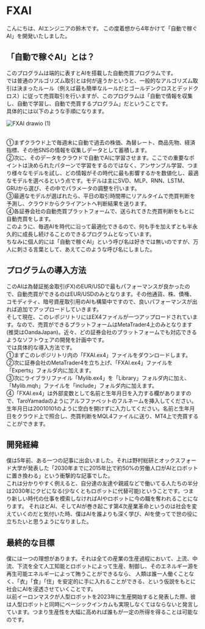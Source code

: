 # FXAI 
こんにちは、AIエンジニアの鈴木です。
この度着想から4年かけて「自動で稼ぐAI」を開発いたしました。

## 「自動で稼ぐAI」とは？
このプログラムは端的に表すとAIを搭載した自動売買プログラムです。<br>
では普通のアルゴリズム取引とは何が違うかというと、一般的なアルゴリズム取引は決まったルール（例えば最も簡単なルールだとゴールデンクロスとデッドクロス）に従って売買取引を行いますが、このプログラムは「自動で情報を収集し、自動で学習し、自動で売買するプログラム」だということです。<br>
具体的には以下のような手順になります。<br>

![FXAI drawio (1)](https://user-images.githubusercontent.com/95641926/146052669-7b8e76cb-8605-4b1b-af1b-799e4ac20e14.png)

<br>
①まずクラウド上で毎週末に自動で過去の株価、為替レート、商品先物、経済指標、その他SNSの情報を収集しデータとして蓄積します。<br>
②次に、そのデータをクラウドで自動でAIに学習させます。ここでの重要なポイントは決められたパターンで学習をするのではなく、アンサンブル学習、つまり様々なモデルを試し、どの情報がその時代に最も影響するかを数値化し、最適なモデルを選べるという点です。モデルは主にSVD、MLP、RNN、LSTM、GRUから選び、その中でパラメータの調整を行います。<br>
③最適なモデルが選ばれたら、平日の取引時間帯にリアルタイムで売買判断を予測し、クラウドからクライアントへ判断結果を送ります。<br>
④各証券会社の自動売買プラットフォームで、送られてきた売買判断をもとに自動売買をします。<br>
このように、毎週AIを時代に沿って最適化できるので、何も手を加えずとも半永久的に成長し続けることのできるプログラムとなっています。<br>
ちなみに個人的には「自動で稼ぐAI」という呼び名は好きでは無いのですが、万人に刺さる言葉として、あえてこのような呼び名にしました。

## プログラムの導入方法
このAIは為替証拠金取引(FX)のEUR/USDで最もパフォーマンスが良かったので、自動売買ができるのはEUR/USDのみとなります。その他通貨、株、債権、コモディティ、暗号資産取引用のAIも構築中ですので、良いパフォーマンスが出れば追加でアップロードしていきます。<br>
そして現在、このレポジリトリにはEX4ファイルが一つアップロードされています。なので、売買ができるプラットフォームはMetaTrader4上のみとなります(推奨はOandaJapan)。近々、どの証券会社のプラットフォームでも対応できるようなソフトウェアの開発を計画中です。<br>
では具体的な導入方法です。<br>
①まずこのレポジリトリ内の「FXAI.ex4」ファイルをダウンロードします。<br>
②次に証券会社のMetaTrader4を立ち上げ、「FXAI.ex4」ファイルを「Experts」フォルダ内に加えます。<br>
③次にライブラリファイル「Mylib.ex4」を「Library」フォルダ内に加え、「Mylib.mqh」ファイルを「include」フォルダ内に加えます。<br>
④「FXAI.ex4」は外部変数として名前と生年月日を入力する欄がありますので、TaroYamadaのようにアルフファベットのフルネームを挿入してください。生年月日は20010101のように空白を開けずに入力してください。名前と生年月日をクラウド上で照合し、売買判断をMQL4ファイルに送り、MT4上で売買することができます。<br>


## 開発経緯
僕は5年前、ある一つの記事に出会いました。それは野村総研とオックスフォード大学が発表した「2030年までに2015年比で約50%の労働人口がAIとロボットに置き換わる」という衝撃的な記事でした。<br>
これは分かりやすく例えると、自分達の友達や親戚などで働いてる人たちの半分は2030年にクビになる(少なくともロボットに代替可能)ということです。つまり新しい時代の仕事を模索しなければAIやロボットに今の職を奪われることになります。
それほどAI、そしてAIが巻き起こす第4次産業革命というのは社会を変えていくのだと気付いた時、僕はAIを誰よりも深く学び、AIを使ってで世の役に立ちたいと思うようになりました。<br>

## 最終的な目標
僕には一つの理想があります。それは全ての産業の生産過程において、上流、中流、下流を全て人工知能とロボットによって生産、制御し、そのエネルギー源を再生可能エネルギーによって賄うことができるなら、
人類は誰一人働くことなく、「衣」「食」「住」を安定的に手に入れることができる、という仮説をもとに社会にAIを浸透させていくことです。<br>
以前イーロンマスクが人型ロボットを2023年に生産開始すると発表した際、彼は人型ロボットと同時にベーシックインカムも実現しなくてはならないと発言しています。つまり生産性を大幅に高めれば誰もが一定の所得を得ることは可能なのです。





